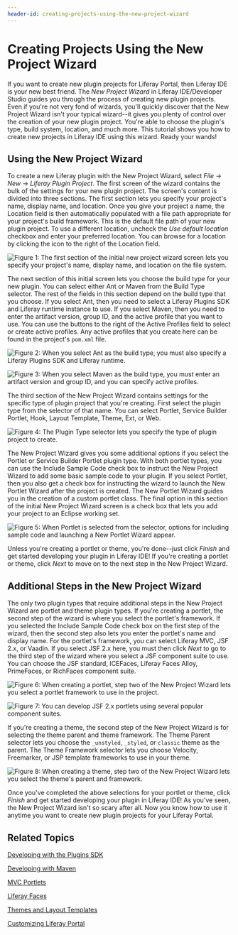 ```yaml
---
header-id: creating-projects-using-the-new-project-wizard
---
```


# Creating Projects Using the New Project Wizard

If you want to create new plugin projects for Liferay Portal, then Liferay IDE
is your new best friend. The *New Project Wizard* in Liferay IDE/Developer
Studio guides you through the process of creating new plugin projects. Even if
you're not very fond of wizards, you'll quickly discover that the New Project
Wizard isn't your typical wizard--it gives you plenty of control over the
creation of your new plugin project. You're able to choose the plugin's type,
build system, location, and much more. This tutorial shows you how to create new
projects in Liferay IDE using this wizard. Ready your wands!

## Using the New Project Wizard

To create a new Liferay plugin with the New Project Wizard, select *File* &rarr;
*New* &rarr; *Liferay Plugin Project*. The first screen of the wizard contains
the bulk of the settings for your new plugin project. The screen's content is
divided into three sections. The first section lets you specify your project's
name, display name, and location. Once you give your project a name, the
Location field is then automatically populated with a file path appropriate for
your project's build framework. This is the default file path of your new plugin
project. To use a different location, uncheck the *Use default location*
checkbox and enter your preferred location. You can browse for a location by
clicking the icon to the right of the Location field.

![Figure 1: The first section of the initial new project wizard screen lets you specify your project's name, display name, and location on the file system.](../../images/liferay-ide-new-plugin-name-loc.png)

The next section of this initial screen lets you choose the build type for your
new plugin. You can select either Ant or Maven from the Build Type selector. The
rest of the fields in this section depend on the build type that you choose. If
you select Ant, then you need to select a Liferay Plugins SDK and Liferay
runtime instance to use. If you select Maven, then you need to enter the
artifact version, group ID, and the active profile that you want to use. You can
use the buttons to the right of the Active Profiles field to select or create
active profiles. Any active profiles that you create here can be found in the
project's `pom.xml` file. 

![Figure 2: When you select Ant as the build type, you must also specify a Liferay Plugins SDK and Liferay runtime.](../../images/liferay-ide-build-type-ant.png)

![Figure 3: When you select Maven as the build type, you must enter an artifact version and group ID, and you can specify active profiles.](../../images/liferay-ide-build-type-maven.png)

The third section of the New Project Wizard contains settings for the specific
type of plugin project that you're creating. First select the plugin type from
the selector of that name. You can select Portlet, Service Builder Portlet,
Hook, Layout Template, Theme, Ext, or Web. 

![Figure 4: The Plugin Type selector lets you specify the type of plugin project to create.](../../images/liferay-ide-new-plugin-type.png)

The New Project Wizard gives you some additional options if you select the
Portlet or Service Builder Portlet plugin type. With both portlet types, you can
use the Include Sample Code check box to instruct the New Project Wizard to add
some basic sample code to your plugin. If you select Portlet, then you also get
a check box for instructing the wizard to launch the New Portlet Wizard after the
project is created. The New Portlet Wizard guides you in the creation of a
custom portlet class. The final option in this section of the initial New
Project Wizard screen is a check box that lets you add your project to an Eclipse
working set.

![Figure 5: When Portlet is selected from the selector, options for including sample code and launching a New Portlet Wizard appear.](../../images/liferay-ide-new-plugin-portlet.png)

Unless you're creating a portlet or theme, you're done--just click *Finish* and 
get started developing your plugin in Liferay IDE! If you're creating a portlet 
or theme, click *Next* to move on to the next step in the New Project Wizard.

## Additional Steps in the New Project Wizard

The only two plugin types that require additional steps in the New Project
Wizard are portlet and theme plugin types. If you're creating a portlet, the
second step of the wizard is where you select the portlet's framework. If you
selected the Include Sample Code check box on the first step of the wizard, then
the second step also lets you enter the portlet's name and display name. For the
portlet's framework, you can select Liferay MVC, JSF 2.x, or Vaadin. If you
select JSF 2.x here, you must then click *Next* to go to the third step of the
wizard where you select a JSF component suite to use. You can choose the JSF
standard, ICEFaces, Liferay Faces Alloy, PrimeFaces, or RichFaces component
suite.

![Figure 6: When creating a portlet, step two of the New Project Wizard lets you select a portlet framework to use in the project.](../../images/liferay-ide-new-plugin-portlet-fw.png)

![Figure 7: You can develop JSF 2.x portlets using several popular component suites.](../../images/liferay-ide-new-plugin-jsf.png)

If you're creating a theme, the second step of the New Project Wizard is for
selecting the theme parent and theme framework. The Theme Parent selector lets
you choose the `_unstyled`, `_styled`, or `classic` theme as the parent. The
Theme Framework selector lets you choose Velocity, Freemarker, or JSP template
frameworks to use in your theme. 

![Figure 8: When creating a theme, step two of the New Project Wizard lets you select the theme's parent and framework.](../../images/liferay-ide-new-plugin-theme-fw.png)

Once you've completed the above selections for your portlet or theme, click
*Finish* and get started developing your plugin in Liferay IDE! As you've seen,
the New Project Wizard isn't so scary after all. Now you know how to use it
anytime you want to create new plugin projects for your Liferay Portal.

## Related Topics

[Developing with the Plugins SDK](/docs/6-2/tutorials/-/knowledge_base/t/plugins-sdk)

[Developing with Maven](/docs/6-2/tutorials/-/knowledge_base/t/maven)

[MVC Portlets](/docs/6-2/tutorials/-/knowledge_base/t/developing-jsp-portlets-using-liferay-mvc)

[Liferay Faces](/docs/6-2/tutorials/-/knowledge_base/t/writing-a-jsf-application-using-liferay-faces)

[Themes and Layout Templates](/docs/6-2/tutorials/-/knowledge_base/t/themes-and-layout-templates)

[Customizing Liferay Portal](/docs/6-2/tutorials/-/knowledge_base/t/customizing-liferay-portal)
